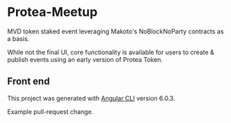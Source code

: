 # Protea-Meetup
MVD token staked event leveraging Makoto's NoBlockNoParty contracts as a basis. 

While not the final UI, core functionality is available for users to create & publish events using an early version of Protea Token.

## Front end
This project was generated with [Angular CLI](https://github.com/angular/angular-cli) version 6.0.3.

Example pull-request change.